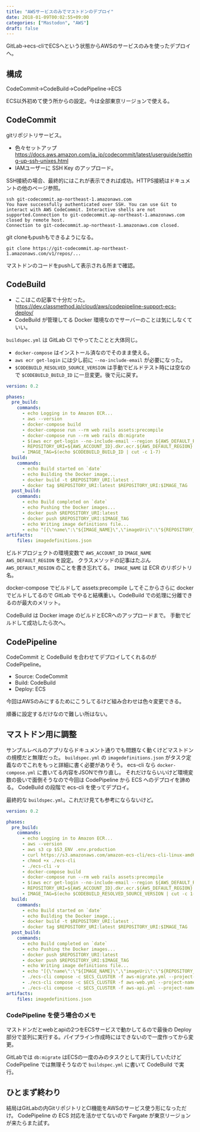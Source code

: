 ```yaml
---
title: "AWSサービスのみでマストドンのデプロイ"
date: 2018-01-09T00:02:55+09:00
categories: ["Mastodon", "AWS"]
draft: false
---
```


GitLab→ecs-cliでECSへという状態からAWSのサービスのみを使ったデプロイへ。

## 構成
CodeCommit→CodeBuild→CodePipeline→ECS

ECS以外初めて使う所からの設定。今は全部東京リージョンで使える。

## CodeCommit
gitリポジトリサービス。

- 色々セットアップ https://docs.aws.amazon.com/ja_jp/codecommit/latest/userguide/setting-up-ssh-unixes.html
- IAMユーザーに SSH Key のアップロード。

SSH接続の場合、最終的にはこれが表示できれば成功。HTTPS接続はドキュメントの他のページ参照。

```
ssh git-codecommit.ap-northeast-1.amazonaws.com
You have successfully authenticated over SSH. You can use Git to interact with AWS CodeCommit. Interactive shells are not supported.Connection to git-codecommit.ap-northeast-1.amazonaws.com closed by remote host.
Connection to git-codecommit.ap-northeast-1.amazonaws.com closed.
```

git cloneもpushもできるようになる。

```
git clone https://git-codecommit.ap-northeast-1.amazonaws.com/v1/repos/...
```

マストドンのコードをpushして表示される所まで確認。

## CodeBuild
- ここはこの記事で十分だった。 https://dev.classmethod.jp/cloud/aws/codepipeline-support-ecs-deploy/
- CodeBuild が管理してる Docker 環境なのでサーバーのことは気にしなくていい。

`buildspec.yml` は GitLab CI でやってたことと大体同じ。 
 
- `docker-compose` はインストール済なのでそのまま使える。
- `aws ecr get-login` には少し前に `--no-include-email` が必要になった。
- `$CODEBUILD_RESOLVED_SOURCE_VERSION` は手動でビルドテスト時には空なので `$CODEBUILD_BUILD_ID` に一旦変更。後で元に戻す。

```yaml
version: 0.2

phases:
  pre_build:
    commands:
      - echo Logging in to Amazon ECR...
      - aws --version
      - docker-compose build
      - docker-compose run --rm web rails assets:precompile
      - docker-compose run --rm web rails db:migrate
      - $(aws ecr get-login --no-include-email --region ${AWS_DEFAULT_REGION})
      - REPOSITORY_URI=${AWS_ACCOUNT_ID}.dkr.ecr.${AWS_DEFAULT_REGION}.amazonaws.com/${IMAGE_NAME}
      - IMAGE_TAG=$(echo $CODEBUILD_BUILD_ID | cut -c 1-7)
  build:
    commands:
      - echo Build started on `date`
      - echo Building the Docker image...
      - docker build -t $REPOSITORY_URI:latest .
      - docker tag $REPOSITORY_URI:latest $REPOSITORY_URI:$IMAGE_TAG
  post_build:
    commands:
      - echo Build completed on `date`
      - echo Pushing the Docker images...
      - docker push $REPOSITORY_URI:latest
      - docker push $REPOSITORY_URI:$IMAGE_TAG
      - echo Writing image definitions file...
      - echo "[{\"name\":\"${IMAGE_NAME}\",\"imageUri\":\"${REPOSITORY_URI}:${IMAGE_TAG}\"}]" > imagedefinitions.json
artifacts:
    files: imagedefinitions.json

```

ビルドプロジェクトの環境変数で `AWS_ACCOUNT_ID` `IMAGE_NAME` `AWS_DEFAULT_REGION` を設定。
クラスメソッドの記事はたぶん `AWS_DEFAULT_REGION` のことを書き忘れてる。
`IMAGE_NAME` は ECR のリポジトリ名。

docker-compose でビルドして assets:precompile してそこからさらに docker でビルドしてるので GitLab でやると結構重い。CodeBuild での処理に分離できるのが最大のメリット。

CodeBuild は Docker image のビルドとECRへのアップロードまで。
手動でビルドして成功したら次へ。

## CodePipeline
CodeCommit と CodeBuild を合わせてデプロイしてくれるのが CodePipeline。

- Source: CodeCommit
- Build: CodeBuild
- Deploy: ECS

今回はAWSのみにするためにこうしてるけど組み合わせは色々変更できる。

順番に設定するだけなので難しい所はない。

## マストドン用に調整
サンプルレベルのアプリならドキュメント通りでも問題なく動くけどマストドンの規模だと無理だった。
`buildspec.yml` の `imagedefinitions.json` がタスク定義なのでこれをもっと詳細に書く必要がありそう。
ecs-cli なら `docker-compose.yml` に書いてる内容をJSONで作り直し。
それだけならいいけど環境変数の扱いで面倒そうなので今回は CodePipeline から ECS へのデプロイを諦める。
CodeBuild の段階で ecs-cli を使ってデプロイ。

最終的な `buildspec.yml`。これだけ見ても参考にならないけど。

```yaml
version: 0.2

phases:
  pre_build:
    commands:
      - echo Logging in to Amazon ECR...
      - aws --version
      - aws s3 cp $S3_ENV .env.production
      - curl https://s3.amazonaws.com/amazon-ecs-cli/ecs-cli-linux-amd64-latest -o ecs-cli
      - chmod +x ./ecs-cli
      - ./ecs-cli -v
      - docker-compose build
      - docker-compose run --rm web rails assets:precompile
      - $(aws ecr get-login --no-include-email --region ${AWS_DEFAULT_REGION})
      - REPOSITORY_URI=${AWS_ACCOUNT_ID}.dkr.ecr.${AWS_DEFAULT_REGION}.amazonaws.com/${IMAGE_NAME}
      - IMAGE_TAG=$(echo $CODEBUILD_RESOLVED_SOURCE_VERSION | cut -c 1-7)
  build:
    commands:
      - echo Build started on `date`
      - echo Building the Docker image...
      - docker build -t $REPOSITORY_URI:latest .
      - docker tag $REPOSITORY_URI:latest $REPOSITORY_URI:$IMAGE_TAG
  post_build:
    commands:
      - echo Build completed on `date`
      - echo Pushing the Docker images...
      - docker push $REPOSITORY_URI:latest
      - docker push $REPOSITORY_URI:$IMAGE_TAG
      - echo Writing image definitions file...
      - echo "[{\"name\":\"${IMAGE_NAME}\",\"imageUri\":\"${REPOSITORY_URI}:${IMAGE_TAG}\"}]" > imagedefinitions.json
      - ./ecs-cli compose -c $ECS_CLUSTER -f aws-migrate.yml --project-name ecscompose-service-mastodon-migrate up
      - ./ecs-cli compose -c $ECS_CLUSTER -f aws-web.yml --project-name ecscompose-service-mastodon-web service up --timeout 10
      - ./ecs-cli compose -c $ECS_CLUSTER -f aws-api.yml --project-name ecscompose-service-mastodon-api service up --timeout 10
artifacts:
    files: imagedefinitions.json

```
### CodePipeline を使う場合のメモ
マストドンだとwebとapiの2つをECSサービスで動かしてるので最後の Deploy 部分で並列に実行する。パイプライン作成時にはできないので一度作ってから変更。

GitLabでは `db:migrate` はECSの一度のみのタスクとして実行していたけど CodePipeline では無理そうなので `buildspec.yml` に書いて CodeBuild で実行。


## ひとまず終わり
結局はGitLabの内GitリポジトリとCI機能をAWSのサービス使う形になっただけ。
CodePipeline の ECS 対応を活かせてないので Fargate が東京リージョンが来たらまた試す。
